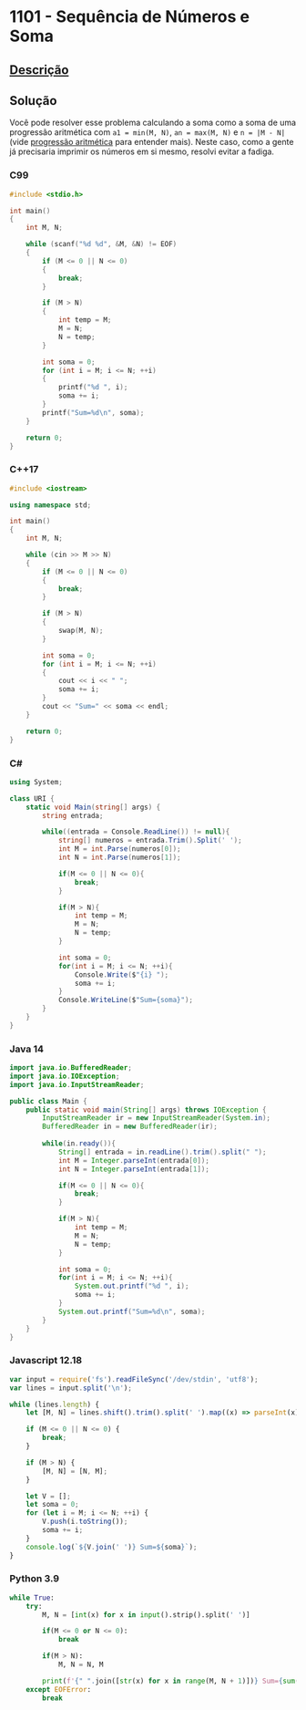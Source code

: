 # 1101 - Sequência de Números e Soma

## [Descrição](https://www.beecrowd.com.br/judge/pt/problems/view/1101)

## Solução

Você pode resolver esse problema calculando a soma como a soma de uma progressão aritmética com `a1 = min(M, N)`, `an = max(M, N)` e `n = |M - N|` (vide [progressão aritmética](../../../base-teorica/matematica/progressoes/README.md#progressão-aritmética) para entender mais). Neste caso, como a gente já precisaria imprimir os números em si mesmo, resolvi evitar a fadiga.

### C99

```c
#include <stdio.h>

int main()
{
    int M, N;

    while (scanf("%d %d", &M, &N) != EOF)
    {
        if (M <= 0 || N <= 0)
        {
            break;
        }

        if (M > N)
        {
            int temp = M;
            M = N;
            N = temp;
        }

        int soma = 0;
        for (int i = M; i <= N; ++i)
        {
            printf("%d ", i);
            soma += i;
        }
        printf("Sum=%d\n", soma);
    }

    return 0;
}
```

### C++17

```cpp
#include <iostream>

using namespace std;

int main()
{
    int M, N;

    while (cin >> M >> N)
    {
        if (M <= 0 || N <= 0)
        {
            break;
        }

        if (M > N)
        {
            swap(M, N);
        }

        int soma = 0;
        for (int i = M; i <= N; ++i)
        {
            cout << i << " ";
            soma += i;
        }
        cout << "Sum=" << soma << endl;
    }

    return 0;
}
```

### C#

```cs
using System;

class URI {
    static void Main(string[] args) {
        string entrada;

        while((entrada = Console.ReadLine()) != null){
            string[] numeros = entrada.Trim().Split(' ');
            int M = int.Parse(numeros[0]);
            int N = int.Parse(numeros[1]);

            if(M <= 0 || N <= 0){
                break;
            }

            if(M > N){
                int temp = M;
                M = N;
                N = temp;
            }

            int soma = 0;
            for(int i = M; i <= N; ++i){
                Console.Write($"{i} ");
                soma += i;
            }
            Console.WriteLine($"Sum={soma}");
        }
    }
}
```

### Java 14

```java
import java.io.BufferedReader;
import java.io.IOException;
import java.io.InputStreamReader;

public class Main {
    public static void main(String[] args) throws IOException {
        InputStreamReader ir = new InputStreamReader(System.in);
        BufferedReader in = new BufferedReader(ir);
    
        while(in.ready()){
            String[] entrada = in.readLine().trim().split(" ");
            int M = Integer.parseInt(entrada[0]);
            int N = Integer.parseInt(entrada[1]);

            if(M <= 0 || N <= 0){
                break;
            }

            if(M > N){
                int temp = M;
                M = N;
                N = temp;
            }

            int soma = 0;
            for(int i = M; i <= N; ++i){
                System.out.printf("%d ", i);
                soma += i;
            }
            System.out.printf("Sum=%d\n", soma);
        }
    }
}
```

### Javascript 12.18

```js
var input = require('fs').readFileSync('/dev/stdin', 'utf8');
var lines = input.split('\n');

while (lines.length) {
    let [M, N] = lines.shift().trim().split(' ').map((x) => parseInt(x));

    if (M <= 0 || N <= 0) {
        break;
    }

    if (M > N) {
        [M, N] = [N, M];
    }

    let V = [];
    let soma = 0;
    for (let i = M; i <= N; ++i) {
        V.push(i.toString());
        soma += i;
    }
    console.log(`${V.join(' ')} Sum=${soma}`);
}
```

### Python 3.9

```py
while True:
    try:
        M, N = [int(x) for x in input().strip().split(' ')]

        if(M <= 0 or N <= 0):
            break

        if(M > N):
            M, N = N, M

        print(f'{" ".join([str(x) for x in range(M, N + 1)])} Sum={sum(range(M, N + 1))}')
    except EOFError:
        break
```